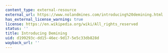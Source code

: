 ```yaml
---
content_type: external-resource
external_url: https://www.nolandmines.com/introducing%20demining.html
has_external_license_warning: true
license: https://en.wikipedia.org/wiki/All_rights_reserved
status: ''
title: Introducing Demining
uid: d199293c-dd15-46ec-9d17-5e5c33db828d
wayback_url: ''
---
```

